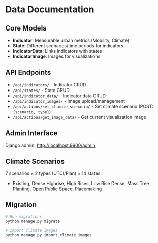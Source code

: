 # Data Documentation

## Core Models

- **Indicator**: Measurable urban metrics (Mobility, Climate)
- **State**: Different scenarios/time periods for indicators
- **IndicatorData**: Links indicators with states
- **IndicatorImage**: Images for visualizations

## API Endpoints

- `/api/indicators/` - Indicator CRUD
- `/api/states/` - State CRUD
- `/api/indicator_data/` - Indicator data CRUD
- `/api/indicator_images/` - Image upload/management
- `/api/actions/set_climate_scenario/` - Set climate scenario (POST: `{scenario, type}`)
- `/api/actions/get_image_data/` - Get current visualization image

## Admin Interface

Django admin: [http://localhost:9900/admin](http://localhost:9900/admin)

## Climate Scenarios

7 scenarios × 2 types (UTCI/Plan) = 14 states:

- Existing, Dense Highrise, High Rises, Low Rise Dense, Mass Tree Planting, Open Public Space, Placemaking

## Migration

```bash
# Run migrations
python manage.py migrate

# Import climate images
python manage.py import_climate_images
```
